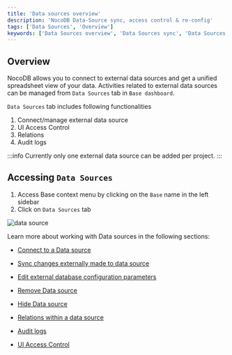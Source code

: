 ```yaml
---
title: 'Data sources overview'
description: 'NocoDB Data-Source sync, access control & re-config'
tags: ['Data Sources', 'Overview']
keywords: ['Data Sources overview', 'Data Sources sync', 'Data Sources access control', 'Data Sources re-config']
---
```


## Overview

NocoDB allows you to connect to external data sources and get a unified spreadsheet view of your data. Activities related to external data sources can be managed from `Data Sources` tab in `Base dashboard`.

`Data Sources` tab includes following functionalities
1. Connect/manage external data source
2. UI Access Control
3. Relations
4. Audit logs

:::info
Currently only one external data source can be added per project.
:::

## Accessing `Data Sources`

1. Access Base context menu by clicking on the `Base` name in the left sidebar
2. Click on `Data Sources` tab

![data source](/img/v2/data-source/data-source.png)

Learn more about working with Data sources in the following sections:
 
- [Connect to a Data source](/data-sources/connect-to-data-source)  
- [Sync changes externally made to data source](/data-sources/sync-with-data-source)  
- [Edit external database configuration parameters](/data-sources/actions-on-data-sources#edit-external-database-configuration-parameters)  
- [Remove Data source](/data-sources/actions-on-data-sources#remove-external-data-source)  
- [Hide Data source](/data-sources/actions-on-data-sources#data-source-visibility)  


- [Relations within a data source](/data-sources/actions-on-data-sources#relations)  
- [Audit logs](/data-sources/actions-on-data-sources#audit-logs)  
- [UI Access Control](/data-sources/actions-on-data-sources#ui-access-control)  

